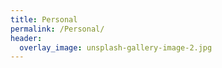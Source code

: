 ```yaml
---
title: Personal
permalink: /Personal/
header:
  overlay_image: unsplash-gallery-image-2.jpg
---
```




